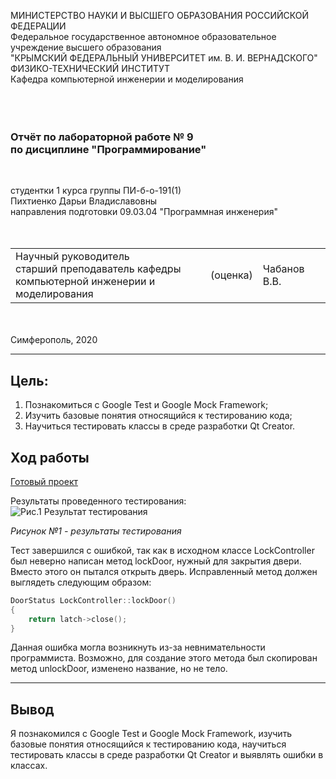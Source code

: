 МИНИСТЕРСТВО НАУКИ И ВЫСШЕГО ОБРАЗОВАНИЯ РОССИЙСКОЙ ФЕДЕРАЦИИ\
Федеральное государственное автономное образовательное учреждение высшего образования\
"КРЫМСКИЙ ФЕДЕРАЛЬНЫЙ УНИВЕРСИТЕТ им. В. И. ВЕРНАДСКОГО"\
ФИЗИКО-ТЕХНИЧЕСКИЙ ИНСТИТУТ\
Кафедра компьютерной инженерии и моделирования\
<br/><br/>
​
### Отчёт по лабораторной работе № 9<br/> по дисциплине "Программирование"
<br/>

студентки 1 курса группы ПИ-б-о-191(1)\
Пихтиенко Дарьи Владиславовны\
направления подготовки 09.03.04 "Программная инженерия"\
<br/>
​
<table>
<tr><td>Научный руководитель<br/> старший преподаватель кафедры<br/>компьютерной инженерии и моделирования</td>
<td>(оценка)</td>
<td>Чабанов В.В.</td>
</tr>
</table>
<br/><br/>
​
Симферополь, 2020

* * *

## Цель: 
1. Познакомиться с Google Test и Google Mock Framework;
2. Изучить базовые понятия относящийся к тестированию кода;
3. Научиться тестировать классы в среде разработки Qt Creator.

## Ход работы

[Готовый проект]()

Результаты проведенного тестирования:
![Рис.1 Результат тестирования](https://raw.githubusercontent.com/GachiGucciGhoul/Laboratory_works/master/Lab9/Screenshot/1.PNG)

_Рисунок №1 - результаты тестирования_

Тест завершился с ошибкой, так как в исходном классе LockController был неверно написан метод lockDoor, нужный для закрытия двери. Вместо этого он пытался открыть дверь.  Исправленный метод должен выглядеть следующим образом:
```cpp
DoorStatus LockController::lockDoor()
{
    return latch->close();
}
```

Данная ошибка могла возникнуть из-за невнимательности программиста. Возможно, для создание этого метода был скопирован метод unlockDoor, изменено название, но не тело.

* * *

## Вывод

Я познакомился с Google Test и Google Mock Framework, изучить базовые понятия относящийся к тестированию кода, научиться тестировать классы в среде разработки Qt Creator и выявлять ошибки в классах.
